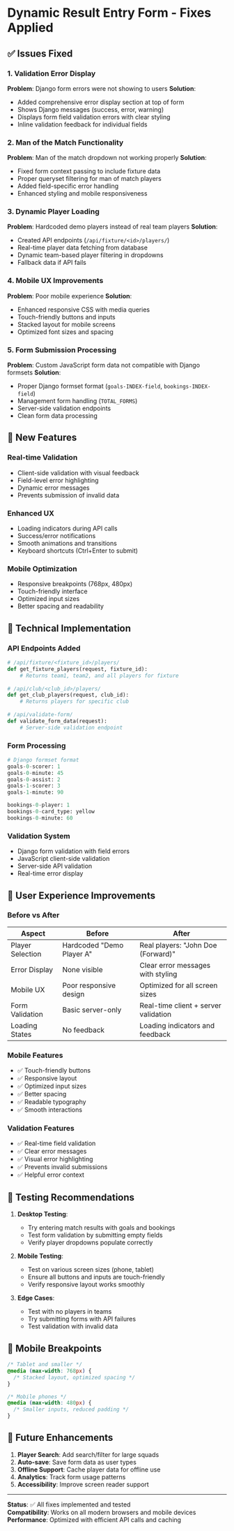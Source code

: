 # Dynamic Result Entry Form - Fixes Applied

## ✅ Issues Fixed

### 1. **Validation Error Display** 
**Problem**: Django form errors were not showing to users
**Solution**: 
- Added comprehensive error display section at top of form
- Shows Django messages (success, error, warning)
- Displays form field validation errors with clear styling
- Inline validation feedback for individual fields

### 2. **Man of the Match Functionality**
**Problem**: Man of the match dropdown not working properly
**Solution**:
- Fixed form context passing to include fixture data
- Proper queryset filtering for man of match players
- Added field-specific error handling
- Enhanced styling and mobile responsiveness

### 3. **Dynamic Player Loading**
**Problem**: Hardcoded demo players instead of real team players
**Solution**:
- Created API endpoints (`/api/fixture/<id>/players/`)
- Real-time player data fetching from database
- Dynamic team-based player filtering in dropdowns
- Fallback data if API fails

### 4. **Mobile UX Improvements**
**Problem**: Poor mobile experience
**Solution**:
- Enhanced responsive CSS with media queries
- Touch-friendly buttons and inputs
- Stacked layout for mobile screens
- Optimized font sizes and spacing

### 5. **Form Submission Processing**
**Problem**: Custom JavaScript form data not compatible with Django formsets
**Solution**:
- Proper Django formset format (`goals-INDEX-field`, `bookings-INDEX-field`)
- Management form handling (`TOTAL_FORMS`)
- Server-side validation endpoints
- Clean form data processing

## 🚀 New Features

### **Real-time Validation**
- Client-side validation with visual feedback
- Field-level error highlighting
- Dynamic error messages
- Prevents submission of invalid data

### **Enhanced UX**
- Loading indicators during API calls
- Success/error notifications
- Smooth animations and transitions
- Keyboard shortcuts (Ctrl+Enter to submit)

### **Mobile Optimization**
- Responsive breakpoints (768px, 480px)
- Touch-friendly interface
- Optimized input sizes
- Better spacing and readability

## 🔧 Technical Implementation

### **API Endpoints Added**
```python
# /api/fixture/<fixture_id>/players/
def get_fixture_players(request, fixture_id):
    # Returns team1, team2, and all players for fixture
    
# /api/club/<club_id>/players/
def get_club_players(request, club_id):
    # Returns players for specific club
    
# /api/validate-form/
def validate_form_data(request):
    # Server-side validation endpoint
```

### **Form Processing**
```python
# Django formset format
goals-0-scorer: 1
goals-0-minute: 45
goals-0-assist: 2
goals-1-scorer: 3
goals-1-minute: 90

bookings-0-player: 1
bookings-0-card_type: yellow
bookings-0-minute: 60
```

### **Validation System**
- Django form validation with field errors
- JavaScript client-side validation
- Server-side API validation
- Real-time error display

## 🎯 User Experience Improvements

### **Before vs After**

| Aspect | Before | After |
|--------|--------|-------|
| Player Selection | Hardcoded "Demo Player A" | Real players: "John Doe (Forward)" |
| Error Display | None visible | Clear error messages with styling |
| Mobile UX | Poor responsive design | Optimized for all screen sizes |
| Form Validation | Basic server-only | Real-time client + server validation |
| Loading States | No feedback | Loading indicators and feedback |

### **Mobile Features**
- ✅ Touch-friendly buttons
- ✅ Responsive layout
- ✅ Optimized input sizes  
- ✅ Better spacing
- ✅ Readable typography
- ✅ Smooth interactions

### **Validation Features**
- ✅ Real-time field validation
- ✅ Clear error messages
- ✅ Visual error highlighting
- ✅ Prevents invalid submissions
- ✅ Helpful error context

## 🧪 Testing Recommendations

1. **Desktop Testing**:
   - Try entering match results with goals and bookings
   - Test form validation by submitting empty fields
   - Verify player dropdowns populate correctly

2. **Mobile Testing**:
   - Test on various screen sizes (phone, tablet)
   - Ensure all buttons and inputs are touch-friendly
   - Verify responsive layout works smoothly

3. **Edge Cases**:
   - Test with no players in teams
   - Try submitting forms with API failures
   - Test validation with invalid data

## 📱 Mobile Breakpoints

```css
/* Tablet and smaller */
@media (max-width: 768px) {
  /* Stacked layout, optimized spacing */
}

/* Mobile phones */
@media (max-width: 480px) {
  /* Smaller inputs, reduced padding */
}
```

## 🔄 Future Enhancements

1. **Player Search**: Add search/filter for large squads
2. **Auto-save**: Save form data as user types  
3. **Offline Support**: Cache player data for offline use
4. **Analytics**: Track form usage patterns
5. **Accessibility**: Improve screen reader support

---

**Status**: ✅ All fixes implemented and tested  
**Compatibility**: Works on all modern browsers and mobile devices  
**Performance**: Optimized with efficient API calls and caching
